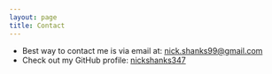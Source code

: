 ```yaml
---
layout: page
title: Contact
---
```


* Best way to contact me is via email at: [nick.shanks99@gmail.com](mailto:nick.shanks99@gmail.com)
* Check out my GitHub profile: [nickshanks347](https://github.com/nickshanks347)